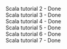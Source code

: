 Scala tutorial 2 - Done<br>
Scala tutorial 3 - Done<br>
Scala tutorial 4 - Done<br>
Scala tutorial 5 - Done<br>
Scala tutorial 6 - Done<br>
Scala tutorial 7 - Done<br>
